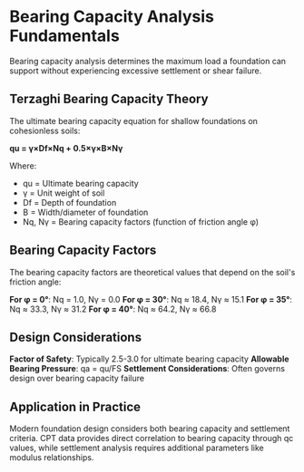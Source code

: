 # Bearing Capacity Analysis Fundamentals

Bearing capacity analysis determines the maximum load a foundation can support without experiencing excessive settlement or shear failure.

## Terzaghi Bearing Capacity Theory

The ultimate bearing capacity equation for shallow foundations on cohesionless soils:

**qu = γ×Df×Nq + 0.5×γ×B×Nγ**

Where:
- qu = Ultimate bearing capacity
- γ = Unit weight of soil
- Df = Depth of foundation
- B = Width/diameter of foundation
- Nq, Nγ = Bearing capacity factors (function of friction angle φ)

## Bearing Capacity Factors

The bearing capacity factors are theoretical values that depend on the soil's friction angle:

**For φ = 0°**: Nq = 1.0, Nγ = 0.0
**For φ = 30°**: Nq ≈ 18.4, Nγ ≈ 15.1
**For φ = 35°**: Nq ≈ 33.3, Nγ ≈ 31.2
**For φ = 40°**: Nq ≈ 64.2, Nγ ≈ 66.8

## Design Considerations

**Factor of Safety**: Typically 2.5-3.0 for ultimate bearing capacity
**Allowable Bearing Pressure**: qa = qu/FS
**Settlement Considerations**: Often governs design over bearing capacity failure

## Application in Practice

Modern foundation design considers both bearing capacity and settlement criteria. CPT data provides direct correlation to bearing capacity through qc values, while settlement analysis requires additional parameters like modulus relationships.